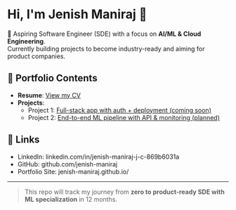 # Hi, I'm Jenish Maniraj 👋

🚀 Aspiring Software Engineer (SDE) with a focus on **AI/ML & Cloud Engineering**.  
Currently building projects to become industry-ready and aiming for product companies.

## 📂 Portfolio Contents
- **Resume**: [View my CV](./Jenish_CV.pdf)  
- **Projects**:  
  - Project 1: [Full-stack app with auth + deployment (coming soon)]()  
  - Project 2: [End-to-end ML pipeline with API & monitoring (planned)]()  

## 🔗 Links
- LinkedIn: linkedin.com/in/jenish-maniraj-j-c-869b6031a  
- GitHub: github.com/jenish-maniraj
- Portfolio Site: jenish-maniraj.github.io/
---
> This repo will track my journey from **zero to product-ready SDE with ML specialization** in 12 months.
